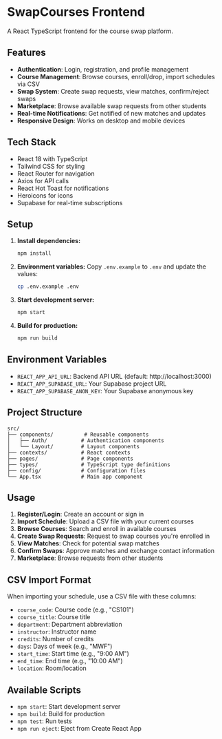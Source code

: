 # SwapCourses Frontend

A React TypeScript frontend for the course swap platform.

## Features

- **Authentication**: Login, registration, and profile management
- **Course Management**: Browse courses, enroll/drop, import schedules via CSV
- **Swap System**: Create swap requests, view matches, confirm/reject swaps
- **Marketplace**: Browse available swap requests from other students
- **Real-time Notifications**: Get notified of new matches and updates
- **Responsive Design**: Works on desktop and mobile devices

## Tech Stack

- React 18 with TypeScript
- Tailwind CSS for styling
- React Router for navigation
- Axios for API calls
- React Hot Toast for notifications
- Heroicons for icons
- Supabase for real-time subscriptions

## Setup

1. **Install dependencies:**
   ```bash
   npm install
   ```

2. **Environment variables:**
   Copy `.env.example` to `.env` and update the values:
   ```bash
   cp .env.example .env
   ```

3. **Start development server:**
   ```bash
   npm start
   ```

4. **Build for production:**
   ```bash
   npm run build
   ```

## Environment Variables

- `REACT_APP_API_URL`: Backend API URL (default: http://localhost:3000)
- `REACT_APP_SUPABASE_URL`: Your Supabase project URL
- `REACT_APP_SUPABASE_ANON_KEY`: Your Supabase anonymous key

## Project Structure

```
src/
├── components/          # Reusable components
│   ├── Auth/           # Authentication components
│   └── Layout/         # Layout components
├── contexts/           # React contexts
├── pages/              # Page components
├── types/              # TypeScript type definitions
├── config/             # Configuration files
└── App.tsx             # Main app component
```

## Usage

1. **Register/Login**: Create an account or sign in
2. **Import Schedule**: Upload a CSV file with your current courses
3. **Browse Courses**: Search and enroll in available courses
4. **Create Swap Requests**: Request to swap courses you're enrolled in
5. **View Matches**: Check for potential swap matches
6. **Confirm Swaps**: Approve matches and exchange contact information
7. **Marketplace**: Browse requests from other students

## CSV Import Format

When importing your schedule, use a CSV file with these columns:
- `course_code`: Course code (e.g., "CS101")
- `course_title`: Course title
- `department`: Department abbreviation
- `instructor`: Instructor name
- `credits`: Number of credits
- `days`: Days of week (e.g., "MWF")
- `start_time`: Start time (e.g., "9:00 AM")
- `end_time`: End time (e.g., "10:00 AM")
- `location`: Room/location

## Available Scripts

- `npm start`: Start development server
- `npm build`: Build for production
- `npm test`: Run tests
- `npm run eject`: Eject from Create React App 